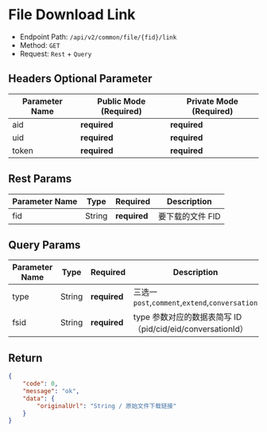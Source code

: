 # File Download Link

- Endpoint Path: `/api/v2/common/file/{fid}/link`
- Method: `GET`
- Request: `Rest` + `Query`

## Headers Optional Parameter

| Parameter Name | Public Mode (Required) | Private Mode (Required) |
| --- | --- | --- |
| aid | **required** | **required** |
| uid | **required** | **required** |
| token | **required** | **required** |

## Rest Params

| Parameter Name | Type | Required | Description |
| --- | --- | --- | --- |
| fid | String | **required** | 要下载的文件 FID |

## Query Params

| Parameter Name | Type | Required | Description |
| --- | --- | --- | --- |
| type | String | **required** | 三选一 `post`,`comment`,`extend`,`conversation` |
| fsid | String | **required** | type 参数对应的数据表简写 ID（pid/cid/eid/conversationId） |

## Return

```json
{
    "code": 0,
    "message": "ok",
    "data": {
        "originalUrl": "String / 原始文件下载链接"
    }
}
```

